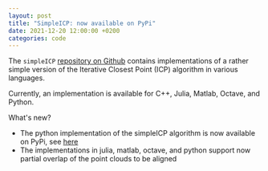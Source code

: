 ```yaml
---
layout: post
title: "SimpleICP: now available on PyPi"
date: 2021-12-20 12:00:00 +0200
categories: code
---
```


The ``simpleICP`` [repository on Github](https://github.com/pglira/simpleICP) contains implementations of a rather simple version of the Iterative Closest Point (ICP) algorithm in various languages.

Currently, an implementation is available for C++, Julia, Matlab, Octave, and Python.

What's new?

- The python implementation of the simpleICP algorithm is now available on PyPi, see [here](https://pypi.org/project/simpleicp)
- The implementations in julia, matlab, octave, and python support now partial overlap of the point clouds to be aligned
